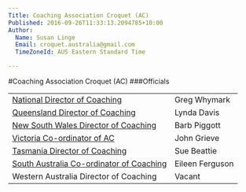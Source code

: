 ```yaml
---
Title: Coaching Association Croquet (AC)
Published: 2016-09-26T11:33:13.2094785+10:00
Author:
  Name: Susan Linge
  Email: croquet.australia@gmail.com
  TimeZoneId: AUS Eastern Standard Time

---
```

#Coaching Association Croquet (AC)
###Officials

| | |
|-|-|
|[National Director of Coaching](mailto:ncdac@croquet-australia.com.au)|Greg Whymark |0418 158 701|
|[Queensland Director of Coaching](mailto:coaching@croquetqld.org)|Lynda Davis|0416 013 390|
|[New South Wales Director of Coaching](mailto:johnpiggott@bigpond.com)|Barb Piggott |0427 629 953|
|[Victoria Co-ordinator of AC](mailto:associationcroquet@croquetvic.asn.au)|John Grieve |03.9397 2632|
|[Tasmania Director of Coaching](mailto:btbunch@vision.net.au)|Sue Beattie |03.6229 5702|
|[South Australia Co-ordinator of Coaching](mailto:accoaching@croquetsa.com.au)|Eileen Ferguson |08.8258 9069|
|Western Australia Director of Coaching|Vacant||